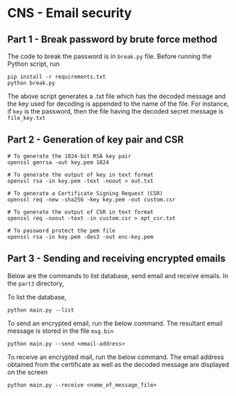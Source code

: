 # CNS - Email security

## Part 1 - Break password by brute force method
The code to break the password is in `break.py` file. Before running the Python script, run
```
pip install -r requirements.txt
python break.py
```
The above script generates a .txt file which has the decoded message and the key used for decoding is appended to the name of the file.
For instance, if `key` is the password, then the file having the decoded secret message is `file_key.txt`

## Part 2 - Generation of key pair and CSR
```
# To generate the 1024-bit RSA key pair
openssl genrsa -out key.pem 1024

# To generate the output of key in text format
openssl rsa -in key.pem -text -noout > out.txt

# To generate a Certificate Signing Request (CSR)
openssl req -new -sha256 -key key.pem -out custom.csr

# To generate the output of CSR in text format
openssl req -noout -text -in custom.csr > opt_csr.txt

# To password protect the pem file
openssl rsa -in key.pem -des3 -out enc-key.pem
```

## Part 3 - Sending and receiving encrypted emails
Below are the commands to list database, send email and receive emails. In the `part3` directory,

To list the database,
```
python main.py --list
```
To send an encrypted email, run the below command. The resultant email message is stored in the file `msg.bin`
```
python main.py --send <email-address>
```
To receive an encrypted mail, run the below command. The email address obtained from the certificate as well as the decoded message are displayed on the screen 
```
python main.py --receive <name_of_message_file>
```
